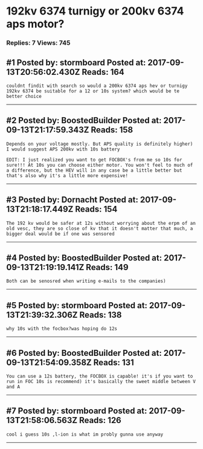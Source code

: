 # 192kv 6374 turnigy or 200kv 6374 aps motor?

### Replies: 7 Views: 745

## \#1 Posted by: stormboard Posted at: 2017-09-13T20:56:02.430Z Reads: 164

```
couldnt findit with search so would a 200kv 6374 aps hev or turnigy 192kv 6374 be suitable for a 12 or 10s system? which would be te better choice
```

---
## \#2 Posted by: BoostedBuilder Posted at: 2017-09-13T21:17:59.343Z Reads: 158

```
Depends on your voltage mostly. But APS quality is definitely higher) I would suggest APS 200kv with 10s battery

EDIT: I just realized you want to get FOCBOX's from me so 10s for sure!!! At 10s you can choose either motor. You won't feel to much of a difference, but the HEV will in any case be a little better but that's also why it's a little more expensive!
```

---
## \#3 Posted by: Dornacht Posted at: 2017-09-13T21:18:17.449Z Reads: 154

```
The 192 kv would be safer at 12s without worrying about the erpm of an old vesc, they are so close of kv that it doesn't matter that much, a bigger deal would be if one was sensored
```

---
## \#4 Posted by: BoostedBuilder Posted at: 2017-09-13T21:19:19.141Z Reads: 149

```
Both can be senosred when writing e-mails to the companies)
```

---
## \#5 Posted by: stormboard Posted at: 2017-09-13T21:39:32.306Z Reads: 138

```
why 10s with the focbox?was hoping do 12s
```

---
## \#6 Posted by: BoostedBuilder Posted at: 2017-09-13T21:54:09.358Z Reads: 131

```
You can use a 12s battery, the FOCBOX is capable! it's if you want to run in FOC 10s is recommend) it's basically the sweet middle between V and A
```

---
## \#7 Posted by: stormboard Posted at: 2017-09-13T21:58:06.563Z Reads: 126

```
cool i guess 10s ,l-ion is what im probly gunna use anyway
```

---
